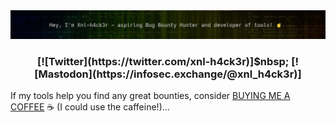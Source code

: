 <center><img src="https://github.com/xnl-h4ck3r/xnl-h4ck3r/blob/main/banner.png"></center>

<h3 align=center>
[![Twitter](https://twitter.com/xnl-h4ck3r)]$nbsp;
[![Mastodon](https://infosec.exchange/@xnl_h4ck3r)]</h3>

If my tools help you find any great bounties, consider [BUYING ME A COFFEE](https://ko-fi.com/xnlh4ck3r) ☕ (I could use the caffeine!)...

<a href="https://infosec.exchange/web/@Xnl_h4ck3r" rel="nofollow"></a>
